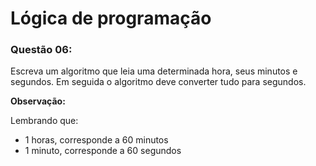 ﻿# Lógica de programação

### Questão 06: 

Escreva um algoritmo que leia uma determinada hora, seus minutos e segundos. Em seguida o algoritmo deve converter tudo para segundos.


**Observação:**

Lembrando que:

* 1 horas, corresponde a 60 minutos
* 1 minuto, corresponde a 60 segundos